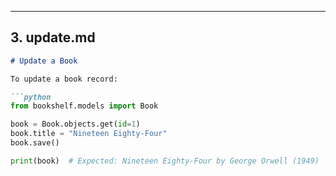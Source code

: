 
---

## 3. **update.md**
```markdown
# Update a Book

To update a book record:

```python
from bookshelf.models import Book

book = Book.objects.get(id=1)
book.title = "Nineteen Eighty-Four"
book.save()

print(book)  # Expected: Nineteen Eighty-Four by George Orwell (1949)

